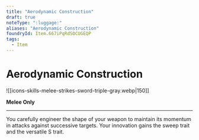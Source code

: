 ```yaml
---
title: "Aerodynamic Construction"
draft: true
noteType: ":luggage:"
aliases: "Aerodynamic Construction"
foundryId: Item.667iPqRdSOCUGEQP
tags:
  - Item
---
```


# Aerodynamic Construction
![[icons-skills-melee-strikes-sword-triple-gray.webp|150]]

**Melee Only**

* * *

You carefully engineer the shape of your weapon to maintain its momentum in attacks against successive targets. Your innovation gains the sweep trait and the versatile S trait.
